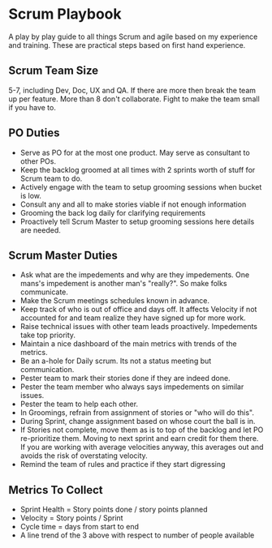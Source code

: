 # Scrum  Playbook
A play by play guide to all things Scrum and agile based on my experience and training. These are practical steps based on first hand experience.

## Scrum Team Size
5-7, including Dev, Doc, UX and QA. If there are more then break the team up per feature. More than 8 don't collaborate. Fight to make the team small if you have to.

## PO Duties
- Serve as PO for at the most one product. May serve as consultant to other POs.
- Keep the backlog groomed at all times with 2 sprints worth of stuff for Scrum team to do. 
- Actively engage with the team to setup grooming sessions when bucket is low.
- Consult any and all to make stories viable if not enough information
- Grooming the back log daily for clarifying requirements
- Proactively tell Scrum Master to setup grooming sessions here details are needed.

## Scrum Master Duties
- Ask what are the impedements and why are they impedements. One mans's impedement is another man's "really?". So make folks communicate.
- Make the Scrum meetings schedules known in advance.
- Keep track of who is out of office and days off. It affects Velocity if not accounted for and team realize they have signed up for more work.
- Raise technical issues with other team leads proactively. Impedements take top priority.
- Maintain a nice dashboard of the main metrics with trends of the metrics.
- Be an a-hole for Daily scrum. Its not a status meeting but communication.
- Pester team to mark their stories done if they are indeed done.
- Pester the team member who always says impedements on similar issues.
- Pester the team to help each other.
- In Groomings, refrain from assignment of stories or "who will do this".
- During Sprint, change assignment based on whose court the ball is in.
- If Stories not complete, move them as is to top of the backlog and let PO re-prioritize them. Moving to next sprint and earn credit for them there. If you are working with average velocities anyway, this averages out and avoids the risk of overstating velocity.
- Remind the team of rules and practice if they start digressing

## Metrics To Collect
- Sprint Health = Story points done / story points planned
- Velocity = Story points / Sprint
- Cycle time = days from start to end
- A line trend of the 3 above with respect to number of people available

